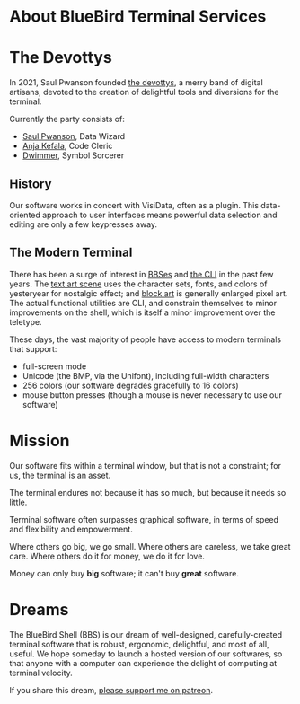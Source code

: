 
# About BlueBird Terminal Services

# The Devottys

In 2021, Saul Pwanson founded [the devottys](), a merry band of digital artisans, devoted to the creation of delightful tools and diversions for the terminal.

Currently the party consists of:

- [Saul Pwanson](), Data Wizard
- [Anja Kefala](), Code Cleric
- [Dwimmer](), Symbol Sorcerer

## History

Our software works in concert with VisiData, often as a plugin.
This data-oriented approach to user interfaces means powerful data selection and editing are only a few keypresses away.

## The Modern Terminal

There has been a surge of interest in [BBSes]() and [the CLI]() in the past few years.
The [text art scene]() uses the character sets, fonts, and colors of yesteryear for nostalgic effect; and [block art]() is generally enlarged pixel art.
The actual functional utilities are CLI, and constrain themselves to minor improvements on the shell, which is itself a minor improvement over the teletype.

These days, the vast majority of people have access to modern terminals that support:

- full-screen mode
- Unicode (the BMP, via the Unifont), including full-width characters
- 256 colors (our software degrades gracefully to 16 colors)
- mouse button presses (though a mouse is never necessary to use our software)

# Mission

Our software fits within a terminal window, but that is not a constraint; for us, the terminal is an asset.

The terminal endures not because it has so much, but because it needs so little.

Terminal software often surpasses graphical software, in terms of speed and flexibility and empowerment.

Where others go big, we go small.
Where others are careless, we take great care.
Where others do it for money, we do it for love.

Money can only buy **big** software; it can't buy **great** software.


# Dreams

The BlueBird Shell (BBS) is our dream of well-designed, carefully-created terminal software that is robust, ergonomic, delightful, and most of all, useful.
We hope someday to launch a hosted version of our softwares, so that anyone with a computer can experience the delight of computing at terminal velocity.

If you share this dream, [please support me on patreon]().
